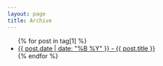 ```yaml
---
layout: page
title: Archive
---
```


<ul>
   {% for post in tag[1] %}
      <li><a href="{{ post.url }}">{{ post.date | date: "%B %Y" }} - {{ post.title }}</a></li>
   {% endfor %}
</ul>
